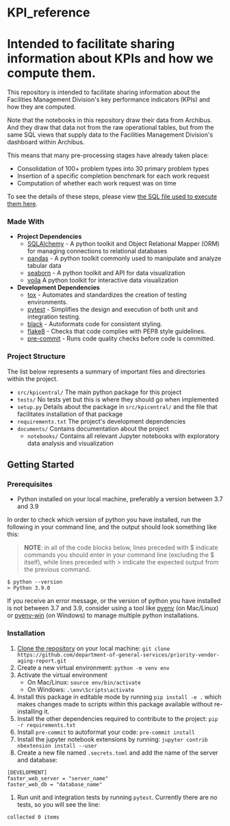 # KPI_reference
Intended to facilitate sharing information about KPIs and how we compute them.
=======
This repository is intended to facilitate sharing information about the Facilities Management Division's key performance indicators (KPIs) and how they are computed.

Note that the notebooks in this repository draw their data from Archibus. And they draw that data not from the raw operational tables, but from the same SQL views that supply data to the Facilities Management Division's dashboard within Archibus. 

This means that many pre-processing stages have already taken place: 

- Consolidation of 100+ problem types into 30 primary problem types
- Insertion of a specific completion benchmark for each work request
- Computation of whether each work request was on time

To see the details of these steps, please view [the SQL file used to execute them here](https://github.com/department-of-general-services/fmd_archibus_dashboard/blob/master/create_views_facilities_dashboard.sql).

### Made With

- **Project Dependencies**
  - [SQLAlchemy](https://github.com/sqlalchemy/sqlalchemy) - A python toolkit and Object Relational Mapper (ORM) for managing connections to relational databases
  - [pandas](https://github.com/pandas-dev/pandas) - A python toolkit commonly used to manipulate and analyze tabular data
  - [seaborn](https://seaborn.pydata.org/) - A python toolkit and API for data visualization
  - [voila](https://pypi.org/project/voila/) A python toolkit for interactive data visualization
- **Development Dependencies**
  - [tox](https://tox.readthedocs.io/en/latest/) - Automates and standardizes the creation of testing environments.
  - [pytest](https://docs.pytest.org/en/6.2.x/) - Simplifies the design and execution of both unit and integration testing.
  - [black](https://black.readthedocs.io/en/stable/) - Autoformats code for consistent styling.
  - [flake8](https://flake8.pycqa.org/en/latest/) - Checks that code complies with PEP8 style guidelines.
  - [pre-commit](https://pre-commit.com/) - Runs code quality checks before code is committed.

### Project Structure

The list below represents a summary of important files and directories within the project.

  - `src/kpicentral/` The main python package for this project
  - `tests/` No tests yet but this is where they should go when implemented
  - `setup.py` Details about the package in `src/kpicentral/` and the file that facilitates installation of that package
  - `requirements.txt` The project's development dependencies
- `documents/` Contains documentation about the project
  - `notebooks/` Contains all relevant Jupyter notebooks with exploratory data analysis and visualization

## Getting Started

### Prerequisites

- Python installed on your local machine, preferably a version between 3.7 and 3.9

In order to check which version of python you have installed, run the following in your command line, and the output should look something like this:

> **NOTE**: in all of the code blocks below, lines preceded with $ indicate commands you should enter in your command line (excluding the $ itself), while lines preceded with > indicate the expected output from the previous command.

```
$ python --version
> Python 3.9.0
```

If you receive an error message, or the version of python you have installed is not between 3.7 and 3.9, consider using a tool like [pyenv](https://github.com/pyenv/pyenv) (on Mac/Linux) or [pyenv-win](https://github.com/pyenv-win/pyenv-win) (on Windows) to manage multiple python installations.

### Installation

1. [Clone the repository](https://docs.github.com/en/github/creating-cloning-and-archiving-repositories/cloning-a-repository-from-github/cloning-a-repository) on your local machine: `git clone https://github.com/department-of-general-services/priority-vendor-aging-report.git`
1. Create a new virtual environment: `python -m venv env`
1. Activate the virtual environment
   - On Mac/Linux: `source env/bin/activate`
   - On Windows: `.\env\Scripts\activate`
1. Install this package in editable mode by running `pip install -e .` which makes changes made to scripts within this package available without re-installing it.
1. Install the other dependencies required to contribute to the project: `pip -r requirements.txt`
1. Install `pre-commit` to autoformat your code: `pre-commit install`
1. Install the jupyter notebook extensions by running: `jupyter contrib nbextension install --user`
1. Create a new file named `.secrets.toml` and add the name of the server and database:
```
[DEVELOPMENT]
faster_web_server = "server_name"
faster_web_db = "database_name"
```
1. Run unit and integration tests by running `pytest`. Currently there are no tests, so you will see the line:

```
collected 0 items
```

